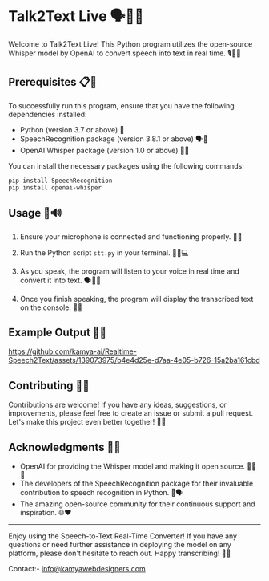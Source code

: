 # Talk2Text Live 🗣️🔀📝

Welcome to Talk2Text Live! This Python program utilizes the open-source Whisper model by OpenAI to convert speech into text in real time. 🎙️🔀📝

## Prerequisites 📋🔧

To successfully run this program, ensure that you have the following dependencies installed:

- Python (version 3.7 or above) 🐍
- SpeechRecognition package (version 3.8.1 or above) 🗣️🔧
- OpenAI Whisper package (version 1.0 or above) 🌙🔧

You can install the necessary packages using the following commands:

```
pip install SpeechRecognition
pip install openai-whisper
```

## Usage 🚀🔊

1. Ensure your microphone is connected and functioning properly. 🎤✅

2. Run the Python script `stt.py` in your terminal. 🏃‍♀️💻

3. As you speak, the program will listen to your voice in real time and convert it into text. 🗣️🔀📝

4. Once you finish speaking, the program will display the transcribed text on the console. 📄✨

## Example Output 📝🔽

https://github.com/kamya-ai/Realtime-Speech2Text/assets/139073975/b4e4d25e-d7aa-4e05-b726-15a2ba161cbd

## Contributing 👥🤝

Contributions are welcome! If you have any ideas, suggestions, or improvements, please feel free to create an issue or submit a pull request. Let's make this project even better together! 🌟🔧

## Acknowledgments 👏🌟

- OpenAI for providing the Whisper model and making it open source. 🙏🔀🌙
- The developers of the SpeechRecognition package for their invaluable contribution to speech recognition in Python. 🙌🗣️
- The amazing open-source community for their continuous support and inspiration. 🌐❤️

---

Enjoy using the Speech-to-Text Real-Time Converter! If you have any questions or need further assistance in deploying the model on any platform, please don't hesitate to reach out. Happy transcribing! 🎉📝

Contact:- info@kamyawebdesigners.com
